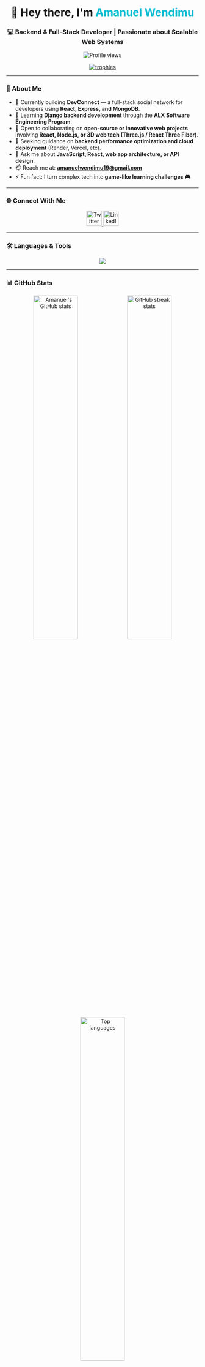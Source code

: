 <!-- Banner -->
<h1 align="center">👋 Hey there, I'm <span style="color:#00bcd4;">Amanuel Wendimu</span></h1>
<h3 align="center">💻 Backend & Full-Stack Developer | Passionate about Scalable Web Systems</h3>

<p align="center">
  <img src="https://komarev.com/ghpvc/?username=amanuel-2&label=Profile%20views&color=0e75b6&style=flat" alt="Profile views" />
</p>

<p align="center">
  <a href="https://github.com/ryo-ma/github-profile-trophy">
    <img src="https://github-profile-trophy.vercel.app/?username=amanuel-2&theme=algolia&no-bg=true&no-frame=true&margin-w=15" alt="trophies" />
  </a>
</p>

---

### 🚀 About Me
- 🔭 Currently building **DevConnect** — a full-stack social network for developers using **React, Express, and MongoDB**.  
- 🌱 Learning **Django backend development** through the **ALX Software Engineering Program**.  
- 👯 Open to collaborating on **open-source or innovative web projects** involving **React, Node.js, or 3D web tech (Three.js / React Three Fiber)**.  
- 🤝 Seeking guidance on **backend performance optimization and cloud deployment** (Render, Vercel, etc).  
- 💬 Ask me about **JavaScript, React, web app architecture, or API design**.  
- 📫 Reach me at: **amanuelwendimu19@gmail.com**  
- ⚡ Fun fact: I turn complex tech into **game-like learning challenges 🎮**

---

### 🌐 Connect With Me
<p align="center">
  <a href="https://twitter.com/amanuelwe55841" target="_blank">
    <img src="https://skillicons.dev/icons?i=twitter" alt="Twitter" height="40"/>
  </a>
  <a href="https://www.linkedin.com/in/amanuel-wendimu-824a04374/" target="_blank">
    <img src="https://skillicons.dev/icons?i=linkedin" alt="LinkedIn" height="40"/>
  </a>
</p>

---

### 🛠️ Languages & Tools
<p align="center">
  <img src="https://skillicons.dev/icons?i=html,css,javascript,react,nodejs,express,mongodb,python,cpp,git,linux,figma,postman,mysql" />
</p>

---

### 📊 GitHub Stats
<p align="center">
  <img src="https://github-readme-stats.vercel.app/api?username=amanuel-2&show_icons=true&theme=tokyonight&hide_border=true" alt="Amanuel's GitHub stats" width="48%"/>
  <img src="https://github-readme-streak-stats.herokuapp.com/?user=amanuel-2&theme=tokyonight&hide_border=true" alt="GitHub streak stats" width="48%"/>
</p>

<p align="center">
  <img src="https://github-readme-stats.vercel.app/api/top-langs/?username=amanuel-2&layout=compact&theme=tokyonight&hide_border=true" alt="Top languages" width="48%"/>
</p>

---

### ✨ “Code. Learn. Build. Repeat.”  
<p align="center">
  <img src="https://media.giphy.com/media/qgQUggAC3Pfv687qPC/giphy.gif" width="300"/>
</p>
